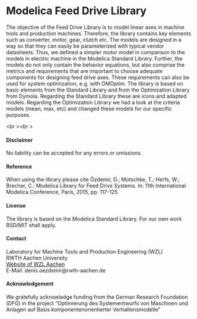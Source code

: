 # Modelica Feed Drive Library
The objective of the Feed Drive Library is to model linear axes in machine tools and production machines. Therefore, the library contains key elements such as converter, motor, gear, clutch etc. 
The models are designed in a way so that they can easily be parameterized with typical vendor datasheets. Thus, we defined a simpler motor model in comparison to the models in electric machine in the Modelica Standard Library. Further, the models do not only contain the behavior equations, but also comprise the metrics and requirements that are important to choose adequate components for designing feed drive axes. These requirements can also be used for system optimization, e.g. with OMOptim.
The library is based on basic elements from the Standard Library and from the Optimization Library from Dymola. Regarding the Standard Library these are icons and adapted models. Regarding the Optimization Library we had a look at the criteria models (mean, max, etc) and changed these models for our specific purposes.

<br \><br \>
<h4>
Disclaimer
</h4>
No liability can be accepted for any errors or omissions.
<h4>
Reference
</h4>
When using the library please cite 
Özdemir, D.; Motschke, T.; Herfs, W.; Brecher, C.: Modelica Library for Feed Drive Systems. In: 11th International Modelica Conference, Paris, 2015, pp. 117-125
<h4>
License
</h4>
The library is based on the Modelica Standard Library. For our own work BSD/MIT shall apply. 
<h4>
Contact
</h4>
Laboratory for Machine Tools and Production Engineering (WZL)<br \>
RWTH Aachen University<br \>
<a href='http://www.wzl.rwth-aachen.de' >Website of WZL Aachen</a>
<br \>
E-Mail: denis.oezdemir@rwth-aachen.de
<h4>
Acknowledgement
</h4>
We gratefully acknowledge funding from the German Research Foundation (DFG) in the project &ldquo;Optimierung des Systementwurfs von Maschinen und Anlagen auf Basis komponentenorientierter Verhaltensmodelle&rdquo;
</html>
